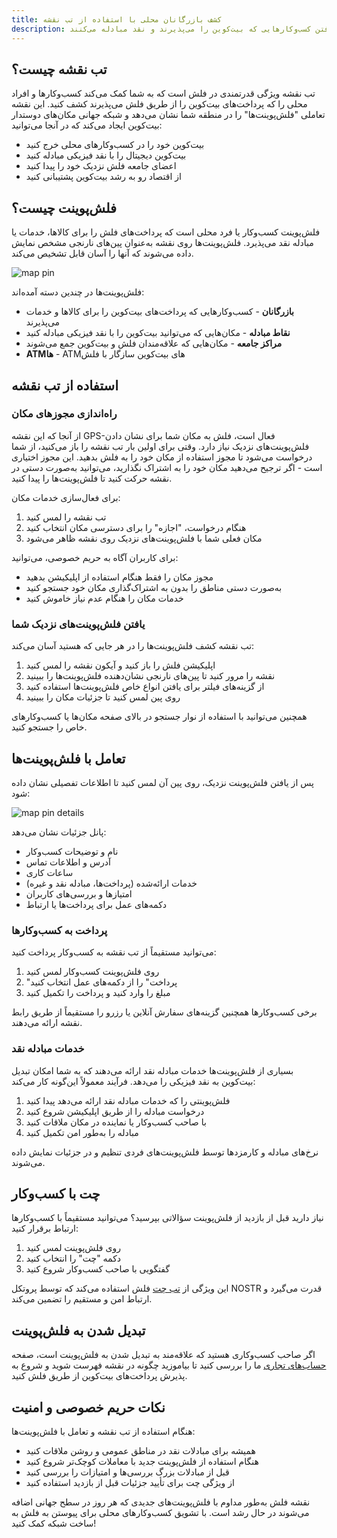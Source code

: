 ```yaml
---
title: کشف بازرگانان محلی با استفاده از تب نقشه
description: راهنمای جامع استفاده از تب نقشه فلش برای یافتن کسب‌وکارهایی که بیت‌کوین را می‌پذیرند و نقد مبادله می‌کنند
---
```


## تب نقشه چیست؟

تب نقشه ویژگی قدرتمندی در فلش است که به شما کمک می‌کند کسب‌وکارها و افراد محلی را که پرداخت‌های بیت‌کوین را از طریق فلش می‌پذیرند کشف کنید. این نقشه تعاملی "فلش‌پوینت‌ها" را در منطقه شما نشان می‌دهد و شبکه جهانی مکان‌های دوستدار بیت‌کوین ایجاد می‌کند که در آنجا می‌توانید:

- بیت‌کوین خود را در کسب‌وکارهای محلی خرج کنید
- بیت‌کوین دیجیتال را با نقد فیزیکی مبادله کنید
- اعضای جامعه فلش نزدیک خود را پیدا کنید
- از اقتصاد رو به رشد بیت‌کوین پشتیبانی کنید

## فلش‌پوینت چیست؟

فلش‌پوینت کسب‌وکار یا فرد محلی است که پرداخت‌های فلش را برای کالاها، خدمات یا مبادله نقد می‌پذیرد. فلش‌پوینت‌ها روی نقشه به‌عنوان پین‌های نارنجی مشخص نمایش داده می‌شوند که آنها را آسان قابل تشخیص می‌کند.

![map pin](/images/map-pin.webp)

فلش‌پوینت‌ها در چندین دسته آمده‌اند:
- **بازرگانان** - کسب‌وکارهایی که پرداخت‌های بیت‌کوین را برای کالاها و خدمات می‌پذیرند
- **نقاط مبادله** - مکان‌هایی که می‌توانید بیت‌کوین را با نقد فیزیکی مبادله کنید
- **مراکز جامعه** - مکان‌هایی که علاقه‌مندان فلش و بیت‌کوین جمع می‌شوند
- **ATMها** - ATMهای بیت‌کوین سازگار با فلش

## استفاده از تب نقشه

### راه‌اندازی مجوزهای مکان

از آنجا که این نقشه GPS-فعال است، فلش به مکان شما برای نشان دادن فلش‌پوینت‌های نزدیک نیاز دارد. وقتی برای اولین بار تب نقشه را باز می‌کنید، از شما درخواست می‌شود تا مجوز استفاده از مکان خود را به فلش بدهید. این مجوز اختیاری است - اگر ترجیح می‌دهید مکان خود را به اشتراک نگذارید، می‌توانید به‌صورت دستی در نقشه حرکت کنید تا فلش‌پوینت‌ها را پیدا کنید.

برای فعال‌سازی خدمات مکان:
1. تب نقشه را لمس کنید
2. هنگام درخواست، "اجازه" را برای دسترسی مکان انتخاب کنید
3. مکان فعلی شما با فلش‌پوینت‌های نزدیک روی نقشه ظاهر می‌شود

برای کاربران آگاه به حریم خصوصی، می‌توانید:
- مجوز مکان را فقط هنگام استفاده از اپلیکیشن بدهید
- به‌صورت دستی مناطق را بدون به اشتراک‌گذاری مکان خود جستجو کنید
- خدمات مکان را هنگام عدم نیاز خاموش کنید

### یافتن فلش‌پوینت‌های نزدیک شما

تب نقشه کشف فلش‌پوینت‌ها را در هر جایی که هستید آسان می‌کند:

1. اپلیکیشن فلش را باز کنید و آیکون نقشه را لمس کنید
2. نقشه را مرور کنید تا پین‌های نارنجی نشان‌دهنده فلش‌پوینت‌ها را ببینید
3. از گزینه‌های فیلتر برای یافتن انواع خاص فلش‌پوینت‌ها استفاده کنید
4. روی پین لمس کنید تا جزئیات مکان را ببینید

همچنین می‌توانید با استفاده از نوار جستجو در بالای صفحه مکان‌ها یا کسب‌وکارهای خاص را جستجو کنید.

## تعامل با فلش‌پوینت‌ها

پس از یافتن فلش‌پوینت نزدیک، روی پین آن لمس کنید تا اطلاعات تفصیلی نشان داده شود:

![map pin details](/images/map-pin-details.webp)

پانل جزئیات نشان می‌دهد:
- نام و توضیحات کسب‌وکار
- آدرس و اطلاعات تماس
- ساعات کاری
- خدمات ارائه‌شده (پرداخت‌ها، مبادله نقد و غیره)
- امتیازها و بررسی‌های کاربران
- دکمه‌های عمل برای پرداخت‌ها یا ارتباط

### پرداخت به کسب‌وکارها

می‌توانید مستقیماً از تب نقشه به کسب‌وکار پرداخت کنید:
1. روی فلش‌پوینت کسب‌وکار لمس کنید
2. "پرداخت" را از دکمه‌های عمل انتخاب کنید
3. مبلغ را وارد کنید و پرداخت را تکمیل کنید

برخی کسب‌وکارها همچنین گزینه‌های سفارش آنلاین یا رزرو را مستقیماً از طریق رابط نقشه ارائه می‌دهند.

### خدمات مبادله نقد

بسیاری از فلش‌پوینت‌ها خدمات مبادله نقد ارائه می‌دهند که به شما امکان تبدیل بیت‌کوین به نقد فیزیکی را می‌دهد. فرآیند معمولاً این‌گونه کار می‌کند:
1. فلش‌پوینتی را که خدمات مبادله نقد ارائه می‌دهد پیدا کنید
2. درخواست مبادله را از طریق اپلیکیشن شروع کنید
3. با صاحب کسب‌وکار یا نماینده در مکان ملاقات کنید
4. مبادله را به‌طور امن تکمیل کنید

نرخ‌های مبادله و کارمزدها توسط فلش‌پوینت‌های فردی تنظیم و در جزئیات نمایش داده می‌شوند.

## چت با کسب‌وکار

نیاز دارید قبل از بازدید از فلش‌پوینت سؤالاتی بپرسید؟ می‌توانید مستقیماً با کسب‌وکارها ارتباط برقرار کنید:

1. روی فلش‌پوینت لمس کنید
2. دکمه "چت" را انتخاب کنید
3. گفتگویی با صاحب کسب‌وکار شروع کنید

این ویژگی از [تب چت](/fa/guides/chat) فلش استفاده می‌کند که توسط پروتکل NOSTR قدرت می‌گیرد و ارتباط امن و مستقیم را تضمین می‌کند.

## تبدیل شدن به فلش‌پوینت

اگر صاحب کسب‌وکاری هستید که علاقه‌مند به تبدیل شدن به فلش‌پوینت است، صفحه [حساب‌های تجاری](/fa/business) ما را بررسی کنید تا بیاموزید چگونه در نقشه فهرست شوید و شروع به پذیرش پرداخت‌های بیت‌کوین از طریق فلش کنید.

## نکات حریم خصوصی و امنیت

هنگام استفاده از تب نقشه و تعامل با فلش‌پوینت‌ها:
- همیشه برای مبادلات نقد در مناطق عمومی و روشن ملاقات کنید
- هنگام استفاده از فلش‌پوینت جدید با معاملات کوچک‌تر شروع کنید
- قبل از مبادلات بزرگ بررسی‌ها و امتیازات را بررسی کنید
- از ویژگی چت برای تأیید جزئیات قبل از بازدید استفاده کنید

نقشه فلش به‌طور مداوم با فلش‌پوینت‌های جدیدی که هر روز در سطح جهانی اضافه می‌شوند در حال رشد است. با تشویق کسب‌وکارهای محلی برای پیوستن به فلش به ساخت شبکه کمک کنید!